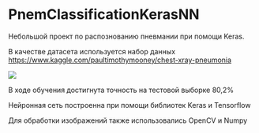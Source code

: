 # PnemClassificationKerasNN
Небольшой проект по распознованию пневмании при помощи Keras.

В качестве датасета используется набор данных https://www.kaggle.com/paultimothymooney/chest-xray-pneumonia

<img src="https://i.imgur.com/jZqpV51.png">

В ходе обучения достигнута точность на тестовой выборке 80,2% 

Нейронная сеть построенна при помощи библиотек Keras и Tensorflow

Для обработки изображений также использовались OpenCV и Numpy

